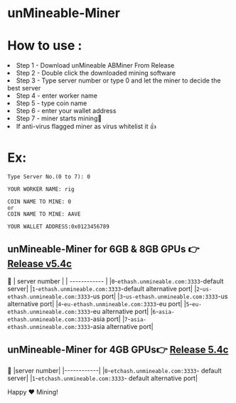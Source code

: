 # unMineable-Miner
# How to use :
<li>Step 1 -  Download unMineable ABMiner From Release</li>
<li>Step 2 -  Double click the downloaded mining software</li>
<li>Step 3 -  Type server number or type 0 and let the miner to decide the best server</li>
<li>Step 4 -  enter worker name</li>
<li>Step 5 -  type coin name</li>
<li>Step 6 -  enter your wallet address</li>
<li>Step 7 -  miner starts mining🚀</li>
<li>If anti-virus flagged miner as virus whitelist it 👍</>
  
# Ex:  
```batch
Type Server No.(0 to 7): 0

YOUR WORKER NAME: rig

COIN NAME TO MINE: 0
or
COIN NAME TO MINE: AAVE

YOUR WALLET ADDRESS:0x0123456789

```

## unMineable-Miner for 6GB & 8GB GPUs 👉 [Release v5.4c](https://github.com/ABMiner/unMineable-Miner/releases/tag/v.5.4c)
🔧 
| server number  |
| ------------ |
|`0`-`ethash.unmineable.com:3333`-default server|
|`1`-`ethash.unmineable.com:3333`-default alternative port|
|`2`-`us-ethash.unmineable.com:3333`-us port|
|`3`-`us-ethash.unmineable.com:3333`-us alternative port|
|`4`-`eu-ethash.unmineable.com:3333`-eu port|
|`5`-`eu-ethash.unmineable.com:3333`-eu alternative port|
|`6`-`asia-ethash.unmineable.com:3333`-asia port| 
|`7`-`asia-ethash.unmineable.com:3333`-asia alternative port|

## unMineable-Miner for 4GB GPUs👉 [Release 5.4c](https://github.com/ABMiner/unMineable-Miner/releases/tag/5.4c)

🔧 
|server number|
|------------|
|`0`-`etchash.unmineable.com:3333`- default server|
|`1`-`etchash.unmineable.com:3333`- default alternative port|

Happy ❤️ Mining!
